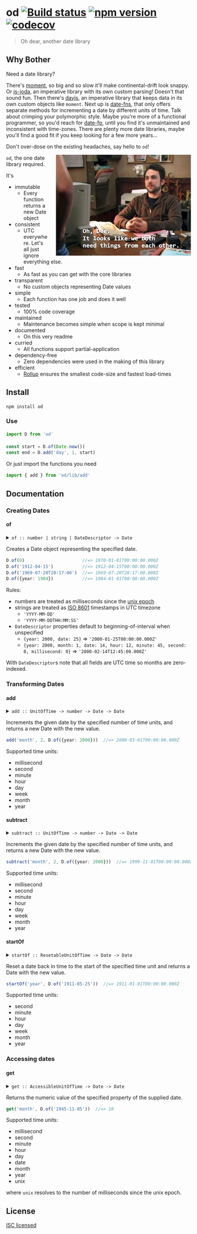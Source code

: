 # od [![Build status](https://travis-ci.org/strong-roots-capital/od.svg?branch=master)](https://travis-ci.org/strong-roots-capital/od) [![npm version](https://img.shields.io/npm/v/od.svg)](https://npmjs.org/package/od) [![codecov](https://codecov.io/gh/strong-roots-capital/od/branch/master/graph/badge.svg)](https://codecov.io/gh/strong-roots-capital/od)

> Oh dear, another date library

## Why Bother

Need a date library?

There's [moment](https://github.com/moment/moment), so big and so slow
it'll make continental-drift look snappy. Or
[js-joda](https://github.com/js-joda/js-joda), an imperative library
with its own custom parsing! Doesn't that sound fun. Then there's
[dayjs](https://github.com/iamkun/dayjs), an imperative library that
keeps data in its own custom objects like `moment`. Next up is
[date-fns](https://github.com/date-fns/date-fns), that only offers
separate methods for incrementing a date by different units of
time. Talk about crimping your polymorphic style. Maybe you're more of
a functional programmer, so you'd reach for
[date-fp](https://github.com/cullophid/date-fp), until you find it's
unmaintained and inconsistent with time-zones. There are plenty more
date libraries, maybe you'll find a good fit if you keep looking for a
few more years...

Don't over-dose on the existing headaches, say hello to `od`!

<img align="right" src="img/oh-dee.jpg" height="275" style="padding-left: 20px">

`od`, the one date library required.

It's

- immutable
    - Every function returns a new Date object
- consistent
    - UTC everywhere. Let's all just ignore everything else.
- fast
    - As fast as you can get with the core libraries
- transparent
    - No custom objects representing Date values
- simple
    - Each function has one job and does it well
- tested
    - 100% code coverage
- maintained
    - Maintenance becomes simple when scope is kept minimal
- documented
    - On this very readme
- curried
    - All functions support partial-application
- dependency-free
    - Zero dependencies were used in the making of this library
- efficient
    - [Rollup](https://github.com/rollup/rollup) ensures the smallest code-size and fastest load-times


## Install

```shell
npm install od
```

### Use

```typescript
import D from 'od'

const start = D.of(Date.now())
const end = D.add('day', 1, start)
```

Or just import the functions you need

``` typescript
import { add } from 'od/lib/add'
```

## Documentation

### Creating Dates

#### of

<details><summary><code>of :: number | string | DateDescriptor -> Date</code></summary>

``` hs
of :: number -> Date
of :: string -> Date
of :: DateDescriptor -> Date
```

</details>

Creates a Date object representing the specified date.

``` typescript
D.of(0)                      //=> 1970-01-01T00:00:00.000Z
D.of('1912-04-15')           //=> 1912-04-15T00:00:00.000Z
D.of('1969-07-20T20:17:00')  //=> 1969-07-20T20:17:00.000Z
D.of({year: 1984})           //=> 1984-01-01T00:00:00.000Z
```

Rules:

- numbers are treated as milliseconds since the [unix epoch](https://en.wikipedia.org/wiki/Unix_time)
- strings are treated as [ISO 8601](https://en.wikipedia.org/wiki/ISO_8601) timestamps in UTC timezone
  - `'YYYY-MM-DD'`
  - `'YYYY-MM-DDTHH:MM:SS'`
- `DateDescriptor` properties default to beginning-of-interval when unspecified
  - `{year: 2000, date: 25}` => `'2000-01-25T00:00:00.000Z'`
  - `{year: 2000, month: 1, date: 14, hour: 12, minute: 45, second: 0, millisecond: 0}` => `'2000-02-14T12:45:00.000Z'`

With `DateDescriptor`s note that all fields are UTC time so months are
zero-indexed.

### Transforming Dates

#### add

<details><summary><code>add :: UnitOfTime -> number -> Date -> Date</code></summary>

``` hs
add :: UnitOfTime -> number -> Date -> Date
```

</details>

Increments the given date by the specified number of time units, and
returns a new Date with the new value.

``` typescript
add('month', 2, D.of({year: 2000}))  //=> 2000-03-01T00:00:00.000Z
```

Supported time units:

- millisecond
- second
- minute
- hour
- day
- week
- month
- year

#### subtract

<details><summary><code>subtract :: UnitOfTime -> number -> Date -> Date</code></summary>

``` hs
subtract :: UnitOfTime -> number -> Date -> Date
```

</details>

Increments the given date by the specified number of time units, and
returns a new Date with the new value.

``` typescript
subtract('month', 2, D.of({year: 2000}))  //=> 1999-11-01T00:00:00.000Z
```

Supported time units:

- millisecond
- second
- minute
- hour
- day
- week
- month
- year

#### startOf

<details><summary><code>startOf :: ResetableUnitOfTime -> Date -> Date</code></summary>

``` hs
startOf :: ResetableUnitOfTime -> Date -> Date
```

</details>

Reset a date back in time to the start of the specified time unit and
returns a Date with the new value.

``` typescript
startOf('year', D.of('1911-05-25'))  //=> 1911-01-01T00:00:00.000Z
```

Supported time units:

- second
- minute
- hour
- day
- week
- month
- year

### Accessing dates

#### get

<details><summary><code>get :: AccessibleUnitOfTime -> Date -> Date</code></summary>

``` hs
get :: AccessibleUnitOfTime -> Date -> Date
```

</details>

Returns the numeric value of the specified property of the supplied date.

``` typescript
get('month', D.of('1945-11-05'))  //=> 10
```

Supported time units:

- millisecond
- second
- minute
- hour
- day
- date
- month
- year
- unix

where `unix` resolves to the number of milliseconds since the unix epoch.

## License

[ISC licensed](LICENSE)

<!--  LocalWords:  hs typescript DateDescriptor YYYY startOf ResetableUnitOfTime -->
<!--  LocalWords:  AccessibleUnitOfTime -->

